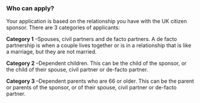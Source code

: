 ###  Who can apply?

Your application is based on the relationship you have with the UK citizen
sponsor. There are 3 categories of applicants:

**Category 1** –Spouses, civil partners and de facto partners. A de facto
partnership is when a couple lives together or is in a relationship that is
like a marriage, but they are not married.

**Category 2** –Dependent children. This can be the child of the sponsor, or
the child of their spouse, civil partner or de-facto partner.

**Category 3** –Dependent parents who are 66 or older. This can be the parent
or parents of the sponsor, or of their spouse, civil partner or de-facto
partner.
